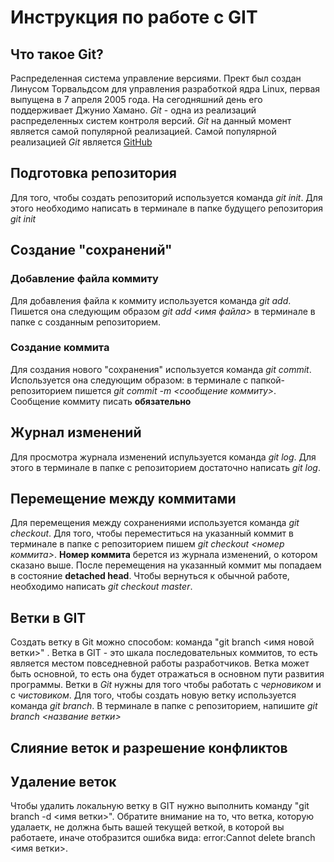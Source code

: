 # Инструкция по работе с GIT


## Что такое Git?
Распределенная система управление версиями. Прект был создан Линусом Торвальдсом для управления разработкой ядра Linux, первая выпущена в 7 апреля 2005 года. На сегодняшний день его поддерживает Джунио Хамано.
*Git* -  одна из реализаций распределенных систем контроля версий. *Git* на данный момент является самой популярной реализацией. Самой популярной реализацией *Git* является [GitHub](https://github.com)

## Подготовка репозитория
Для того, чтобы создать репозиторий используется команда *git init*. Для этого необходимо написать в терминале в папке будущего репозитория *git init*

## Создание "сохранений"

### Добавление файла коммиту

Для добавления файла к коммиту используется команда *git add*. Пишется она следующим образом *git add <имя файла>* в терминале в папке с созданным репозиторием.

### Создание коммита

Для создания нового "сохранения" используется команда *git commit*. Используется она следующим образом: в терминале с папкой-репозиторием пишется *git commit -m <сообщение коммиту>*. Сообщение коммиту писать **обязательно** 


## Журнал изменений

Для просмотра журнала изменений испульзуется команда *git log*. Для этого в терминале в папке с репозиторием достаточно написать *git log*.

## Перемещение между коммитами

Для  перемещения между сохранениями используется команда *git checkout*. Для того, чтобы переместиться на указанный коммит в терминале в папке с репозиторием пишем *git checkout <номер коммита>*. **Номер коммита** берется из журнала изменений, о котором сказано выше. После перемещения на указанный коммит мы попадаем в состояние **detached head**. Чтобы вернуться к обычной работе, необходимо написать *git checkout master*.


## Ветки в GIT
Создать ветку в Git можно способом: команда "git branch <имя новой ветки>" .
Ветка в GIT - это шкала последовательных коммитов, то есть является местом повседневной работы разработчиков. Ветка может быть основной, то есть она будет отражаться в основном пути развития программы.
Ветки в *Git* нужны для того чтобы работать с *черновиком* и с *чистовиком*. Для того, чтобы создать новую ветку используется команда *git branch*. В терминале в папке с репозиторием, напишите *git branch <название ветки>*

## Слияние веток и разрешение конфликтов

## Удаление веток
Чтобы удалить локальную ветку в GIT нужно выполнить команду "git branch -d <имя ветки>". Обратите внимание на то, что ветка, которую удалаетк, не должна быть вашей текущей веткой, в которой вы работаете, иначе отобразится ошибка вида: error:Cannot delete branch <имя ветки>.
